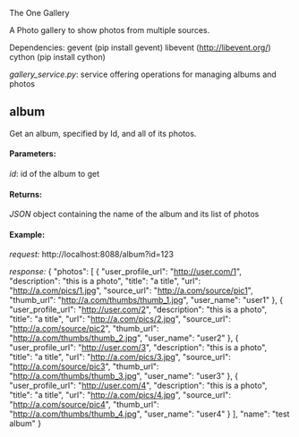 The One GalleryA Photo gallery to show photos from multiple sources.Dependencies:	gevent (pip install gevent)		libevent (http://libevent.org/)		cython (pip install cython)*gallery\_service.py*: service offering operations for managing albums and photos## albumGet an album, specified by Id, and all of its photos.#### Parameters:*id*: id of the album to get#### Returns:_JSON_ object containing the name of the album and its list of photos#### Example:*request:*	http://localhost:8088/album?id=123*response:*	{		"photos": [			{				"user_profile_url": "http://user.com/1", 				"description": "this is a photo", 				"title": "a title", 				"url": "http://a.com/pics/1.jpg", 				"source_url": "http://a.com/source/pic1", 				"thumb_url": "http://a.com/thumbs/thumb_1.jpg", 				"user_name": "user1"			}, 			{				"user_profile_url": "http://user.com/2", 				"description": "this is a photo", 				"title": "a title", 				"url": "http://a.com/pics/2.jpg", 				"source_url": "http://a.com/source/pic2", 				"thumb_url": "http://a.com/thumbs/thumb_2.jpg", 				"user_name": "user2"			}, 			{				"user_profile_url": "http://user.com/3", 				"description": "this is a photo", 				"title": "a title", 				"url": "http://a.com/pics/3.jpg", 				"source_url": "http://a.com/source/pic3", 				"thumb_url": "http://a.com/thumbs/thumb_3.jpg", 				"user_name": "user3"			}, 			{				"user_profile_url": "http://user.com/4", 				"description": "this is a photo", 				"title": "a title", 				"url": "http://a.com/pics/4.jpg", 				"source_url": "http://a.com/source/pic4", 				"thumb_url": "http://a.com/thumbs/thumb_4.jpg", 				"user_name": "user4"			}		], 		"name": "test album"	}	